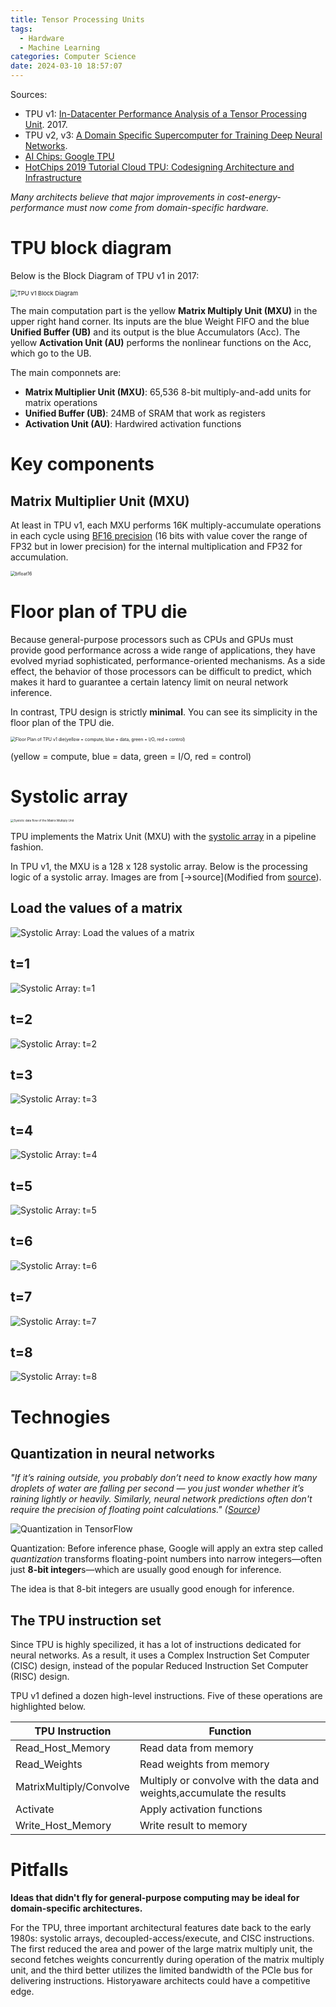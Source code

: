 ```yaml
---
title: Tensor Processing Units
tags:
  - Hardware
  - Machine Learning
categories: Computer Science
date: 2024-03-10 18:57:07
---
```



Sources:

* TPU v1: [In-Datacenter Performance Analysis of a Tensor Processing Unit](https://arxiv.org/pdf/1704.04760.pdf). 2017.
* TPU v2, v3: [A Domain Specific Supercomputer for Training Deep Neural Networks](https://dl.acm.org/doi/pdf/10.1145/3360307).
* [AI Chips: Google TPU](https://jonathan-hui.medium.com/ai-chips-tpu-3fa0b2451a2d)
* [HotChips 2019 Tutorial Cloud TPU: Codesigning Architecture and Infrastructure](https://old.hotchips.org/hc31/HC31_T3_Cloud_TPU_Codesign.pdf)



*Many architects believe that major improvements in cost-energy-performance must now come from domain-specific hardware.*

<!--more-->

# TPU block diagram

Below is the Block Diagram of TPU v1 in 2017:

<img src="https://lyk-love.oss-cn-shanghai.aliyuncs.com/Hardware/Tensor%20Processing%20Units/TPU%20v1%20Block%20Diagram.png" alt="TPU v1 Block Diagram" style="zoom:67%;" />



The main computation part is the yellow **Matrix Multiply Unit (MXU)** in the upper right hand corner. Its inputs are the blue Weight FIFO and the blue **Unified Buffer (UB)** and its output is the blue Accumulators (Acc). The yellow **Activation Unit (AU)** performs the nonlinear functions on the Acc, which go to the UB.



The main componnets are:

- **Matrix Multiplier Unit (MXU)**: 65,536 8-bit multiply-and-add units for matrix operations
- **Unified Buffer (UB)**: 24MB of SRAM that work as registers
- **Activation Unit (AU)**: Hardwired activation functions

# Key components

## Matrix Multiplier Unit (MXU)

At least in TPU v1, each MXU performs 16K multiply-accumulate operations in each cycle using [BF16 precision](https://cloud.google.com/blog/products/ai-machine-learning/bfloat16-the-secret-to-high-performance-on-cloud-tpus) (16 bits with value cover the range of FP32 but in lower precision) for the internal multiplication and FP32 for accumulation.

<img src="https://lyk-love.oss-cn-shanghai.aliyuncs.com/Hardware/Tensor%20Processing%20Units/bfloat16.png" alt="bfloat16" style="zoom:50%;" />

# Floor plan of TPU die

Because general-purpose processors such as CPUs and GPUs must provide good performance across a wide range of applications, they have evolved myriad sophisticated, performance-oriented mechanisms. As a side effect, the behavior of those processors can be difficult to predict, which  makes it hard to guarantee a certain latency limit on neural network  inference. 

In contrast, TPU design is strictly **minimal**. You can see its simplicity in the floor plan of the TPU die.

<img src="https://lyk-love.oss-cn-shanghai.aliyuncs.com/Hardware/Tensor%20Processing%20Units/Floor%20Plan%20of%20TPU%20v1%20die%28yellow%20%3D%20compute%2C%20blue%20%3D%20data%2C%20green%20%3D%20I%3AO%2C%20red%20%3D%20control%29.png" alt="Floor Plan of TPU v1 die(yellow = compute, blue = data, green = I/O, red = control)" style="zoom: 50%;" />

(yellow = compute, blue = data, green = I/O, red = control)

# Systolic array

<img src="https://lyk-love.oss-cn-shanghai.aliyuncs.com/Hardware/Tensor%20Processing%20Units/Systolic%20data%20flow%20of%20the%20Matrix%20Multiply%20Unit.png" alt="Systolic data flow of the Matrix Multiply Unit" style="zoom:33%;" />

TPU implements the Matrix Unit (MXU) with the [systolic array](https://en.wikipedia.org/wiki/Systolic_array) in a pipeline fashion.

In TPU v1, the MXU is a 128 x 128 systolic array. Below is the processing logic of a systolic array. Images are from [->source](Modified from [source](https://www.hotchips.org/hc31/HC31_T3_Cloud_TPU_Codesign.pdf)).

## Load the values of a matrix

![Systolic Array: Load the values of a matrix](https://lyk-love.oss-cn-shanghai.aliyuncs.com/Hardware/Tensor%20Processing%20Units/Systolic%20Array-%20Load%20the%20values%20of%20a%20matrix.png)

## t=1

![Systolic Array: t=1](https://lyk-love.oss-cn-shanghai.aliyuncs.com/Hardware/Tensor%20Processing%20Units/Systolic%20Array-%20t%3D1.png)



## t=2

![Systolic Array: t=2](https://lyk-love.oss-cn-shanghai.aliyuncs.com/Hardware/Tensor%20Processing%20Units/Systolic%20Array-%20t%3D2.png)

## t=3

![Systolic Array: t=3](https://lyk-love.oss-cn-shanghai.aliyuncs.com/Hardware/Tensor%20Processing%20Units/Systolic%20Array-%20t%3D3.png)

## t=4

![Systolic Array: t=4](https://lyk-love.oss-cn-shanghai.aliyuncs.com/Hardware/Tensor%20Processing%20Units/Systolic%20Array-%20t%3D4.png)

## t=5

![Systolic Array: t=5](https://lyk-love.oss-cn-shanghai.aliyuncs.com/Hardware/Tensor%20Processing%20Units/Systolic%20Array-%20t%3D5.png)

## t=6

![Systolic Array: t=6](https://lyk-love.oss-cn-shanghai.aliyuncs.com/Hardware/Tensor%20Processing%20Units/Systolic%20Array-%20t%3D6.png)

## t=7

![Systolic Array: t=7](https://lyk-love.oss-cn-shanghai.aliyuncs.com/Hardware/Tensor%20Processing%20Units/Systolic%20Array-%20t%3D7.png)

## t=8

![Systolic Array: t=8](https://lyk-love.oss-cn-shanghai.aliyuncs.com/Hardware/Tensor%20Processing%20Units/Systolic%20Array-%20t%3D8.png)



# Technogies

## Quantization in neural networks

*"If it’s raining outside, you probably don’t need to know exactly how many droplets of water are falling per*
*second — you just wonder whether it’s raining lightly or heavily. Similarly, neural network predictions*
*often don't require the precision of floating point calculations." ([Source](https://cloud.google.com/blog/products/ai-machine-learning/an-in-depth-look-at-googles-first-tensor-processing-unit-tpu))*

![Quantization in TensorFlow](https://lyk-love.oss-cn-shanghai.aliyuncs.com/Hardware/Tensor%20Processing%20Units/Quantization%20in%20TensorFlow.png)

Quantization: Before inference phase, Google will apply an extra step called *quantization* transforms floating-point numbers into narrow integers—often just **8-bit integer**s—which are usually good enough for inference.

The idea is that 8-bit integers are usually good enough for inference.

## The TPU instruction set

Since TPU is highly specilized, it has a lot of instructions dedicated for neural networks. As a result, it uses a Complex Instruction Set Computer (CISC) design, instead of the popular Reduced Instruction Set Computer (RISC) design.



TPU v1 defined  a dozen high-level instructions. Five of these operations are highlighted below.

| TPU Instruction         | Function                                                     |
| ----------------------- | ------------------------------------------------------------ |
| Read_Host_Memory        | Read data from memory                                        |
| Read_Weights            | Read weights from memory                                     |
| MatrixMultiply/Convolve | Multiply or convolve with the data and weights,accumulate the results |
| Activate                | Apply activation functions                                   |
| Write_Host_Memory       | Write result to memory                                       |



# Pitfalls

**Ideas that didn't fly for general-purpose computing may be ideal for domain-specific architectures.** 

For the TPU, three important architectural features date back to the early 1980s: systolic arrays, decoupled-access/execute, and CISC instructions. The first reduced the area and power of the large matrix multiply unit, the second fetches weights concurrently during operation of the matrix multiply unit, and the third better utilizes the limited bandwidth of the PCIe bus for delivering instructions. Historyaware architects could have a competitive edge.

